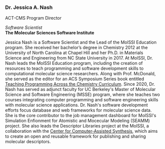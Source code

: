 ### Dr. Jessica A. Nash

ACT-CMS Program Director

*Software Scientist*   
**The Molecular Sciences Software Institute**  

Jessica Nash is a Software Scientist and the Lead of the MolSSI Education program. She received her bachelor’s degree in Chemistry 2012 at the University of North Carolina at Chapel Hill and her Ph.D. in Materials Science and Engineering from NC State University in 2017. At MolSSI, Dr. Nash leads the MolSSI Education program, including the creation of resources to teach programming and software development skills to computational molecular science researchers. Along with Prof. McDonald, she served as the editor for an ACS Symposium Series book entitled [Teaching Programming Across the Chemistry Curriculum](https://pubs.acs.org/isbn/9780841298194). Since 2020, Dr. Nash has served as adjunct faculty for UC Berkeley's Master of Molecular Science and Software Engineering (MSSE) program, where she teaches two courses integrating computer programming and software engineering skills with molecular science applications. Dr. Nash's software development efforts focus database and web frameworks for molecular science data. She is the core contributor to the job management dashboard for MolSSI's Simulation Enfionment for Atomistic and Mocecular Modeling (SEAMM) project. She also leads the Descriptor Libraries project at the MolSSI, a collaboration with the [Center for Computer-Assisted Synthesis](https://ccas.nd.edu/), which aims to create an open and reusable framework for publishing and sharing molecular descriptors. 